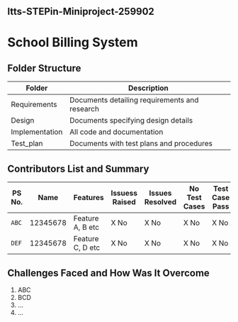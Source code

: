 ## ltts-STEPin-Miniproject-259902
# School Billing System

## Folder Structure
Folder             | Description
-------------------| -----------------------------------------
Requirements   | Documents detailing requirements and research
Design        | Documents specifying design details
Implementation | All code and documentation
Test_plan      | Documents with test plans and procedures

## Contributors List and Summary

PS No. |  Name   |    Features    | Issuess Raised |Issues Resolved|No Test Cases|Test Case Pass
-------|---------|----------------|----------------|---------------|-------------|--------------
`ABC` | 12345678  | Feature A, B etc    | X No     | X No   |X No   |X No     
`DEF` | 12345678  | Feature C, D etc    | X No     | X No   |X No   |X No     

## Challenges Faced and How Was It Overcome

1. ABC
2. BCD
3. ...
4. ...
